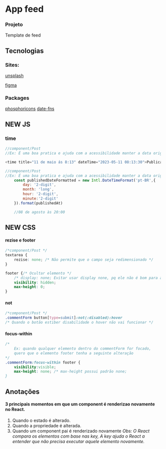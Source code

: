 # App feed

### Projeto 
Template de feed

## Tecnologias
### Sites:
[unsplash](https://unsplash.com/pt-br)

[figma](https://figma.com)

### Packages
[phosphoricons](https://phosphoricons.com/)
[date-fns](https://date-fns.org/)



## NEW JS
### time
~~~javascript 
//component/Post
//Ex: É uma boa pratica e ajuda com a acessibilidade manter a data original

<time title="11 de maio ás 8:13" dateTime="2023-05-11 08:13:30">Publicado  há 1h</time>
~~~
~~~javascript 
//component/Post
//Ex: É uma boa pratica e ajuda com a acessibilidade manter a data original
    const publishedDateFormatted = new Intl.DateTimeFormat('pt-BR',{
        day: '2-digit',
        month: 'long',
        hour: '2-digit',
        minute:'2-digit'
    }).format(publishedAt)

    //08 de agosto às 20:00
~~~



## NEW CSS 
#### rezise e footer
~~~css
/*component/Post */
textarea {
    rezise: none; /* Não permite que o campo seja redimensionado */
}

footer {/* Ocultar elemento */
    /* display: none; Evitar usar display none, pq ele não é bom para acessibilidade */
    visibility: hidden;
    max-height: 0;
}
~~~

#### not
~~~css
/*component/Post */
.commentForm button[type=submit]:not(:disabled):hover 
/* Quando o botão estiber disabilidade o hover não vai funcionar */
~~~


#### focus-within
~~~css
/* 
    Ex: quando qualquer elemento dentro do commentForm for focado,
    quero que o elemento footer tenha a seguinte alteração
*/
.commentForm:focus-within footer {
    visibility:visible;
    max-height: none; /* max-height possui padrão none;
}
~~~



## Anotações
#### 3 principais momentos em que um component é renderizao novamente no React.
1. Quando o estado é alterado.
2. Quando a propriedade é alterada.
3. Quando um component pai é renderizado novamente
_Obs: O React compara os elementos com base nas key, A key ajuda o React a entender que não precisa executar aquele elemento novamente._
